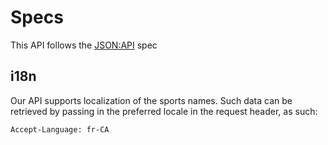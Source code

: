 # Specs

This API follows the [JSON:API](https://jsonapi.org) spec

## i18n

Our API supports localization of the sports names. Such data can be retrieved by
passing in the preferred locale in the request header, as such:

`Accept-Language: fr-CA`
